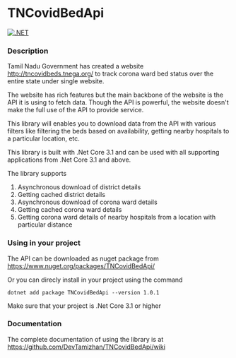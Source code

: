 # TNCovidBedApi

[![.NET](https://github.com/DevTamizhan/TNCovidBedApi/actions/workflows/dotnet.yml/badge.svg)](https://github.com/DevTamizhan/TNCovidBedApi/actions/workflows/dotnet.yml)

### Description 
Tamil Nadu Government has created a website http://tncovidbeds.tnega.org/ to track corona ward bed status over the entire state under single website.

The website has rich features but the main backbone of the website is the API it is using to fetch data. Though the API is powerful, the website doesn't make the full use of the API to provide service.

This library will enables you to download data from the API with various filters like filtering the beds based on availability, getting nearby hospitals to a particular location, etc. 

This library is built with .Net Core 3.1 and can be used with all supporting applications from .Net Core 3.1 and above.

The library supports

1. Asynchronous download of district details
2. Getting cached district details
3. Asynchronous download of corona ward details
4. Getting cached corona ward details
5. Getting corona ward details of nearby hospitals from a location with particular distance


### Using in your project
The API can be downloaded as nuget package from https://www.nuget.org/packages/TNCovidBedApi/

Or you can direcly install in your project using the command

`dotnet add package TNCovidBedApi --version 1.0.1`

Make sure that your project is .Net Core 3.1 or higher

### Documentation
The complete documentation of using the library is at https://github.com/DevTamizhan/TNCovidBedApi/wiki
